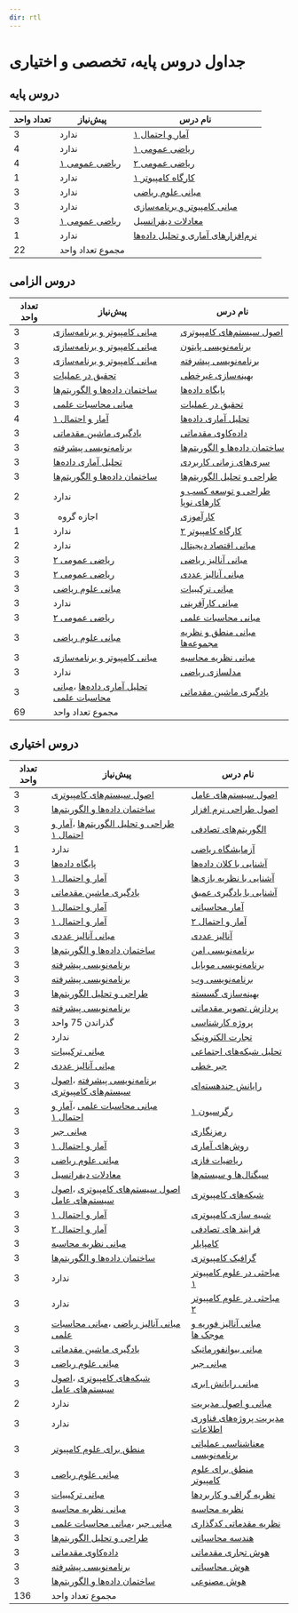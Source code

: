 ```yaml
---
dir: rtl
---
```


# جداول دروس پایه، تخصصی و اختیاری


## دروس پایه

| تعداد واحد | پیش‌نیاز | نام درس |
| ---------- | -------- | ------- |
|3|ندارد|[آمار و احتمال ۱](docs/base/Probability-and-Statistics-I.md) | 
|4|ندارد|[ریاضی عمومی ۱](docs/base/Calculus-I.md) | 
|4|[ریاضی عمومی ۱](docs/base/Calculus-I.md)|[ریاضی عمومی ۲](docs/base/Calculus-II.md) | 
|1|ندارد|[کارگاه کامپیوتر ۱](docs/base/Computer-Workshop-I.md) | 
|3|ندارد|[مبانی علوم ریاضی](docs/base/Foundation-of-Mathematics.md) | 
|3|ندارد|[مبانی کامپیوتر و برنامه‌سازی](docs/base/Fundamentals-of-Computer-Programming.md) | 
|3|[ریاضی عمومی ۱](docs/base/Calculus-I.md)|[معادلات دیفرانسیل](docs/base/Differential-Equations.md) | 
|1|ندارد|[نرم‌افزارهای آماری و تحلیل داده‌ها](docs/base/Statistical-Software-and-data-analysis.md) | 
 |22|مجموع تعداد واحد|

## دروس الزامی

| تعداد واحد | پیش‌نیاز | نام درس |
| ---------- | -------- | ------- |
|3|[مبانی کامپیوتر و برنامه‌سازی](docs/base/Fundamentals-of-Computer-Programming.md)|[اصول سیستم‌های کامپیوتری](docs/mandatory/Principles-of-Computer-Systems.md) | 
|3|[مبانی کامپیوتر و برنامه‌سازی](docs/base/Fundamentals-of-Computer-Programming.md)|[برنامه‌نویسی پایتون](docs/mandatory/Python-Programming.md) | 
|3|[مبانی کامپیوتر و برنامه‌سازی](docs/base/Fundamentals-of-Computer-Programming.md)|[برنامه‌نویسی پیشرفته](docs/mandatory/Advanced-Programming.md) | 
|3|[تحقیق در عملیات](docs/mandatory/Operations-research.md)|[بهینه‌سازی غیرخطی](docs/mandatory/Nonlinear-Optimization.md) | 
|3|[ساختمان داده‌ها و الگوریتم‌ها](docs/mandatory/Data-Structures-and-Algorithms.md)|[پایگاه داده‌ها](docs/mandatory/Databases.md) | 
|3|[مبانی محاسبات علمی](docs/mandatory/Elementary-Scientific-Computing.md)|[تحقیق در عملیات](docs/mandatory/Operations-research.md) | 
|4|[آمار و احتمال ۱](docs/base/Probability-and-Statistics-I.md)|[تحلیل آماری داده‌ها](docs/mandatory/Statistical-Data-Analysis.md) | 
|3|[یادگیری ماشین مقدماتی](docs/mandatory/Elementary-Machine-Learning.md)|[داده‌کاوی مقدماتی](docs/mandatory/Elementary-Data-Mining.md) | 
|3|[برنامه‌نویسی پیشرفته](docs/mandatory/Advanced-Programming.md)|[ساختمان داده‌ها و الگوریتم‌ها](docs/mandatory/Data-Structures-and-Algorithms.md) | 
|3|[تحلیل آماری داده‌ها](docs/mandatory/Statistical-Data-Analysis.md)|[سری‌های زمانی کاربردی](docs/mandatory/Time-Series.md) | 
|3|[ساختمان داده‌ها و الگوریتم‌ها](docs/mandatory/Data-Structures-and-Algorithms.md)|[طراحی و تحلیل الگوریتم‌ها](docs/mandatory/Design-and-Analysis-of-Algorithms.md) | 
|2|ندارد|[طراحی و توسعه کسب و کارهای نوپا](docs/mandatory/Design-and-development-of-start-up-businesses.md) | 
|3|` `اجازه گروه|[کارآموزی](docs/mandatory/Apprenticeship.md) | 
|1|ندارد|[کارگاه کامپیوتر ۲](docs/mandatory/Computer-Workshop-II.md) | 
|2|ندارد|[مبانی اقتصاد دیجیتال](docs/mandatory/Basics-of-Digital-Economics.md) | 
|3|[ریاضی عمومی ۲](docs/base/Calculus-II.md)|[مبانی آنالیز ریاضی](docs/mandatory/Foundation-of-Mathematical-Analysis.md) | 
|3|[ریاضی عمومی ۲](docs/base/Calculus-II.md)|[مبانی آنالیز عددی](docs/mandatory/Foundation-of-Numerical-Analysis.md) | 
|3|[مبانی علوم ریاضی](docs/base/Foundation-of-Mathematics.md)|[مبانی ترکیبیات](docs/mandatory/Foundation-of-Combinatorics.md) | 
|3|ندارد|[مبانی کارآفرینی](docs/mandatory/Foundations-of-Entrepreneurship.md) | 
|3|[ریاضی عمومی ۲](docs/base/Calculus-II.md)|[مبانی محاسبات علمی](docs/mandatory/Elementary-Scientific-Computing.md) | 
|3|[مبانی علوم ریاضی](docs/base/Foundation-of-Mathematics.md)|[مبانی منطق و نظریه مجموعه‌ها](docs/mandatory/Fundamentals-of-Logic.md) | 
|3|[مبانی کامپیوتر و برنامه‌سازی](docs/base/Fundamentals-of-Computer-Programming.md)|[مبانی نظریه محاسبه](docs/mandatory/Introduction-to-the-theory-of-Computation.md) | 
|3|ندارد|[مدلسازی ریاضی](docs/mandatory/Mathematical-Modeling.md) | 
|3|[تحلیل آماری داده‌ها](docs/mandatory/Statistical-Data-Analysis.md) ،[مبانی محاسبات علمی](docs/mandatory/Elementary-Scientific-Computing.md)|[یادگیری ماشین مقدماتی](docs/mandatory/Elementary-Machine-Learning.md) | 
 |69|مجموع تعداد واحد|

## دروس اختیاری

| تعداد واحد | پیش‌نیاز | نام درس |
| ---------- | -------- | ------- |
|3|[اصول سیستم‌های کامپیوتری](docs/mandatory/Principles-of-Computer-Systems.md)|[اصول سیستم‌های عامل](docs/elective/Principles-of-Operating-Systems.md) | 
|3|[ساختمان داده‌ها و الگوریتم‌ها](docs/mandatory/Data-Structures-and-Algorithms.md)|[اصول طراحی نرم افزار](docs/elective/Principles-of-SoftwareDesign.md) | 
|3|[طراحی و تحلیل الگوریتم‌ها](docs/mandatory/Design-and-Analysis-of-Algorithms.md) ،[آمار و احتمال ۱](docs/base/Probability-and-Statistics-I.md)|[الگوریتم‌های تصادفی](docs/elective/Randomized-Algorithms.md) | 
|1|ندارد|[آزمایشگاه ریاضی](docs/elective/Mathematics-Lab.md) | 
|3|[پایگاه داده‌ها](docs/mandatory/Databases.md)|[آشنایی با کلان داده‌ها](docs/elective/Introduction-to-Big-Data.md) | 
|3|[آمار و احتمال ۱](docs/base/Probability-and-Statistics-I.md)|[آشنایی با نظریه بازی‌ها](docs/elective/Introduction-to-Game-Theory.md) | 
|3|[یادگیری ماشین مقدماتی](docs/mandatory/Elementary-Machine-Learning.md)|[آشنایی با یادگیری عمیق](docs/elective/Introduction-to-Deep-Learning.md) | 
|3|[آمار و احتمال ۱](docs/base/Probability-and-Statistics-I.md)|[آمار محاسباتی](docs/elective/Computational-Statistics.md) | 
|3|[آمار و احتمال ۱](docs/base/Probability-and-Statistics-I.md)|[آمار و احتمال ۲](docs/elective/Probability-and-Statistics-II.md) | 
|3|[مبانی آنالیز عددی](docs/mandatory/Foundation-of-Numerical-Analysis.md)|[آنالیز عددی](docs/elective/Numerical-Analysis.md) | 
|3|[ساختمان داده‌ها و الگوریتم‌ها](docs/mandatory/Data-Structures-and-Algorithms.md)|[برنامه‌نویسی امن](docs/elective/Secure-Programming.md) | 
|3|[برنامه‌نویسی پیشرفته](docs/mandatory/Advanced-Programming.md)|[برنامه‌نویسی موبایل](docs/elective/Mobile-Programming.md) | 
|3|[برنامه‌نویسی پیشرفته](docs/mandatory/Advanced-Programming.md)|[برنامه‌نویسی وب](docs/elective/Web-Programming.md) | 
|3|[طراحی و تحلیل الگوریتم‌ها](docs/mandatory/Design-and-Analysis-of-Algorithms.md)|[بهینه‌سازی گسسته](docs/elective/Discrete-Optimization.md) | 
|3|[برنامه‌نویسی پیشرفته](docs/mandatory/Advanced-Programming.md)|[پردازش تصویر مقدماتی](docs/elective/Elementary-Image-Processing.md) | 
|3|گذراندن 75 واحد|[پروژه کارشناسی](docs/elective/Project.md) | 
|2|ندارد|[تجارت الکترونیک](docs/elective/Electronic-Commerce.md) | 
|3|[مبانی ترکیبیات](docs/mandatory/Foundation-of-Combinatorics.md)|[تحلیل شبکه‌های اجتماعی](docs/elective/Social-Networks-Analysis.md) | 
|2|[مبانی آنالیز عددی](docs/mandatory/Foundation-of-Numerical-Analysis.md)|[جبر خطی](docs/elective/Linear-Algebra.md) | 
|3|[برنامه‌نویسی پیشرفته](docs/mandatory/Advanced-Programming.md) ،[اصول سیستم‌های کامپیوتری](docs/mandatory/Principles-of-Computer-Systems.md)|[رایانش چند‌هسته‌ای](docs/elective/Multicore-Computing.md) | 
|3|[مبانی محاسبات علمی](docs/mandatory/Elementary-Scientific-Computing.md) ،[آمار و احتمال ۱](docs/base/Probability-and-Statistics-I.md)|[رگرسیون ۱](docs/elective/Regression-I.md) | 
|3|[مبانی جبر](docs/elective/Foundation-of-Algebra.md)|[رمزنگاری](docs/elective/Cryptography.md) | 
|3|[آمار و احتمال ۱](docs/base/Probability-and-Statistics-I.md)|[روش‌های آماری](docs/elective/Statistical-Methods.md) | 
|3|[مبانی علوم ریاضی](docs/base/Foundation-of-Mathematics.md)|[ریاضیات فازی](docs/elective/Fuzzy-Mathematics.md) | 
|3|[معادلات دیفرانسیل](docs/base/Differential-Equations.md)|[سیگنال‌ها و سیستم‌ها](docs/elective/Signals-and-Systems.md) | 
|3|[اصول سیستم‌های کامپیوتری](docs/mandatory/Principles-of-Computer-Systems.md) ،[اصول سیستم‌های عامل](docs/elective/Principles-of-Operating-Systems.md)|[شبکه‌های کامپیوتری](docs/elective/Computer-Networks.md) | 
|3|[آمار و احتمال ۱](docs/base/Probability-and-Statistics-I.md)|[شبیه سازی کامپیوتری](docs/elective/Computerized-Simulation.md) | 
|3|[آمار و احتمال ۲](docs/elective/Probability-and-Statistics-II.md)|[فرایند های تصادفی](docs/elective/Stochastic-Processes.md) | 
|3|[مبانی نظریه محاسبه](docs/mandatory/Introduction-to-the-theory-of-Computation.md)|[کامپایلر](docs/elective/Compiler.md) | 
|3|[ساختمان داده‌ها و الگوریتم‌ها](docs/mandatory/Data-Structures-and-Algorithms.md)|[گرافیک کامپیوتری](docs/elective/Computer-Graphics.md) | 
|3|ندارد|[مباحثی در علوم کامپیوتر ۱](docs/elective/Topics-in-Computer-Science-I.md) | 
|3|ندارد|[مباحثی در علوم کامپیوتر ۲](docs/elective/Topics-in-Computer-Science-II.md) | 
|3|[مبانی آنالیز ریاضی](docs/mandatory/Foundation-of-Mathematical-Analysis.md) ،[مبانی محاسبات علمی](docs/mandatory/Elementary-Scientific-Computing.md)|[مبانی آنالیز فوریه و موجک ها](docs/elective/Introduction-to-Fourier-and-Wavelet-Analysis.md) | 
|3|[یادگیری ماشین مقدماتی](docs/mandatory/Elementary-Machine-Learning.md)|[مبانی بیوانفورماتیک](docs/elective/Fundamentals-of-Bioinformatic.md) | 
|3|[مبانی علوم ریاضی](docs/base/Foundation-of-Mathematics.md)|[مبانی جبر](docs/elective/Foundation-of-Algebra.md) | 
|3|[شبکه‌های کامپیوتری](docs/elective/Computer-Networks.md) ،[اصول سیستم‌های عامل](docs/elective/Principles-of-Operating-Systems.md)|[مبانی رایانش ابری](docs/elective/Cloud-Computing-Fundamentals.md) | 
|2|ندارد|[مبانی و اصول مدیریت](docs/elective/Basics-and-Principles-of-Management.md) | 
|3|ندارد|[مدیریت پروژه‌های فناوری اطلاعات](docs/elective/Information-Technology-Project-Management.md) | 
|3|[منطق برای علوم کامپیوتر](docs/elective/Logic-for-Computer-Science.md)|[معناشناسی عملیاتی برنامه‌نویسی](docs/elective/Operational-Semantics-of-Programming.md) | 
|3|[مبانی علوم ریاضی](docs/base/Foundation-of-Mathematics.md)|[منطق برای علوم کامپیوتر](docs/elective/Logic-for-Computer-Science.md) | 
|3|[مبانی ترکیبیات](docs/mandatory/Foundation-of-Combinatorics.md)|[نظریه گراف و کاربردها](docs/elective/Graph-Theory-and-Applications.md) | 
|3|[مبانی نظریه محاسبه](docs/mandatory/Introduction-to-the-theory-of-Computation.md)|[نظریه محاسبه](docs/elective/Theory-of-Computation.md) | 
|3|[مبانی جبر](docs/elective/Foundation-of-Algebra.md) ،[مبانی محاسبات علمی](docs/mandatory/Elementary-Scientific-Computing.md)|[نظریه مقدماتی کدگذاری](docs/elective/Elementary-Coding-Theory.md) | 
|3|[طراحی و تحلیل الگوریتم‌ها](docs/mandatory/Design-and-Analysis-of-Algorithms.md)|[هندسه محاسباتی](docs/elective/Computational-Geometry.md) | 
|3|[داده‌کاوی مقدماتی](docs/mandatory/Elementary-Data-Mining.md)|[هوش تجاری مقدماتی](docs/elective/Elementary-Business-intelligence.md) | 
|3|[برنامه‌نویسی پیشرفته](docs/mandatory/Advanced-Programming.md)|[هوش محاسباتی](docs/elective/Computational-Intelligence.md) | 
|3|[ساختمان داده‌ها و الگوریتم‌ها](docs/mandatory/Data-Structures-and-Algorithms.md)|[هوش مصنوعی](docs/elective/Artificial-Intelligence.md) | 
 |136|مجموع تعداد واحد|
